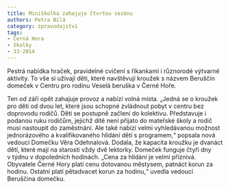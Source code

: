 ```yaml
---
title: Miniškolka zahajuje čtvrtou sezónu
authors: Petra Bílá
category: zpravodajství
tags:
- Černá Hora
- školky
- 33-2014 
---
```


Pestrá nabídka hraček, pravidelné cvičení s říkankami i různorodé výtvarné aktivity. To vše si užívají děti, které navštěvují kroužek s názvem Beruščin domeček v Centru pro rodinu Veselá beruška v Černé Hoře.

Ten od září opět zahajuje provoz a nabízí volná místa. „Jedná se o kroužek pro děti od dvou let, které jsou schopné zvládnout pobyt v centru bez doprovodu rodičů. Děti se postupně začlení do kolektivu. Představuje i podanou ruku rodičům, jejichž dítě není přijato do mateřské školy a rodič musí nastoupit do zaměstnání. Ale také nabízí velmi vyhledávanou možnost jednorázového a kvalifikovaného hlídání dětí s programem,“ popsala nová vedoucí Domečku Věra Odehnalová. Dodala, že kapacita kroužku je dvanáct dětí, které mají na starosti vždy dvě lektorky. Domeček funguje čtyři dny v týdnu v dopoledních hodinách. „Cena za hlídání je velmi příznivá. Obyvatele Černé Hory platí cenu dotovanou městysem, patnáct korun za hodinu. Ostatní platí pětadvacet korun za hodinu,“ uvedla vedoucí Beruščina domečku.